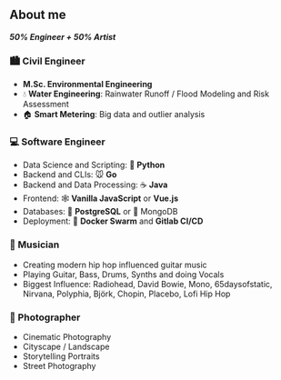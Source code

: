 ## About me

***50% Engineer + 50% Artist***

### :cityscape: Civil Engineer

- **M.Sc. Environmental Engineering**
- :droplet: **Water Engineering**: Rainwater Runoff / Flood Modeling and Risk Assessment
- :house: **Smart Metering**: Big data and outlier analysis


### :computer: Software Engineer

- Data Science and Scripting: :snake: **Python** 
- Backend and CLIs: :mouse: **Go**
- Backend and Data Processing: :coffee: **Java**
- Frontend: :spider_web: **Vanilla JavaScript** or **Vue.js** 
- Databases: :elephant: **PostgreSQL** or :leafy_green: MongoDB
- Deployment: :whale: **Docker Swarm** and **Gitlab CI/CD**


### :musical_note: Musician

- Creating modern hip hop influenced guitar music
- Playing Guitar, Bass, Drums, Synths and doing Vocals
- Biggest Influence: Radiohead, David Bowie, Mono, 65daysofstatic, Nirvana, Polyphia, Björk, Chopin, Placebo, Lofi Hip Hop


### :camera_flash: Photographer

- Cinematic Photography
- Cityscape / Landscape
- Storytelling Portraits
- Street Photography
